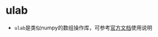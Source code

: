 ulab
=========

* `ulab`是类似numpy的数组操作库，可参考[官方文档](https://micropython-ulab.readthedocs.io/en/latest/)使用说明
